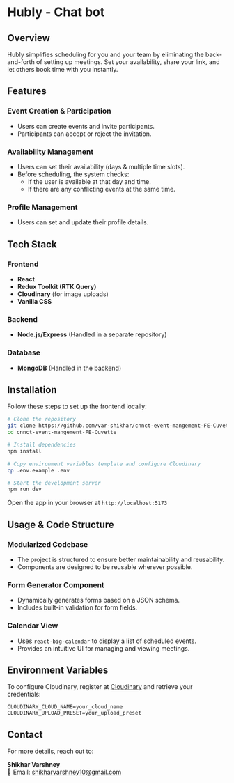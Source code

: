 # Hubly - Chat bot

## Overview

Hubly simplifies scheduling for you and your team by eliminating the back-and-forth of setting up meetings. Set your availability, share your link, and let others book time with you instantly.

## Features

### Event Creation & Participation

- Users can create events and invite participants.
- Participants can accept or reject the invitation.

### Availability Management

- Users can set their availability (days & multiple time slots).
- Before scheduling, the system checks:
  - If the user is available at that day and time.
  - If there are any conflicting events at the same time.

### Profile Management

- Users can set and update their profile details.

## Tech Stack

### Frontend

- **React**
- **Redux Toolkit (RTK Query)**
- **Cloudinary** (for image uploads)
- **Vanilla CSS**

### Backend

- **Node.js/Express** (Handled in a separate repository)

### Database

- **MongoDB** (Handled in the backend)

## Installation

Follow these steps to set up the frontend locally:

```sh
# Clone the repository
git clone https://github.com/var-shikhar/cnnct-event-mangement-FE-Cuvette.git
cd cnnct-event-mangement-FE-Cuvette

# Install dependencies
npm install

# Copy environment variables template and configure Cloudinary
cp .env.example .env

# Start the development server
npm run dev
```

Open the app in your browser at `http://localhost:5173`

## Usage & Code Structure

### Modularized Codebase

- The project is structured to ensure better maintainability and reusability.
- Components are designed to be reusable wherever possible.

### Form Generator Component

- Dynamically generates forms based on a JSON schema.
- Includes built-in validation for form fields.

### Calendar View

- Uses `react-big-calendar` to display a list of scheduled events.
- Provides an intuitive UI for managing and viewing meetings.

## Environment Variables

To configure Cloudinary, register at [Cloudinary](https://cloudinary.com/) and retrieve your credentials:

```env
CLOUDINARY_CLOUD_NAME=your_cloud_name
CLOUDINARY_UPLOAD_PRESET=your_upload_preset
```

## Contact

For more details, reach out to:

**Shikhar Varshney**  
📧 Email: [shikharvarshney10@gmail.com](mailto:shikharvarshney10@gmail.com)
